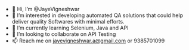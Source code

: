 - 👋 Hi, I’m @JayeVigneshwar
- 👀 I’m interested in developing automated QA solutions that could help deliver quality Softwares with minimal efforts.
- 🌱 I’m currently learning Selenium, Java and API
- 💞️ I’m looking to collaborate on API Testing
- 📫 Reach me on jayevigneshwar.a@gmail.com or 9385701099

<!---
jayevigneshwar/jayevigneshwar is a ✨ special ✨ repository because its `README.md` (this file) appears on your GitHub profile.
You can click the Preview link to take a look at your changes.
--->
